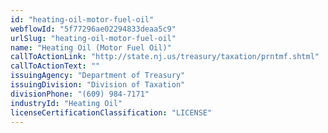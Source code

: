 ```yaml
---
id: "heating-oil-motor-fuel-oil"
webflowId: "5f77296ae02294833deaa5c9"
urlSlug: "heating-oil-motor-fuel-oil"
name: "Heating Oil (Motor Fuel Oil)"
callToActionLink: "http://state.nj.us/treasury/taxation/prntmf.shtml"
callToActionText: ""
issuingAgency: "Department of Treasury"
issuingDivision: "Division of Taxation"
divisionPhone: "(609) 984-7171"
industryId: "Heating Oil"
licenseCertificationClassification: "LICENSE"
---
```

